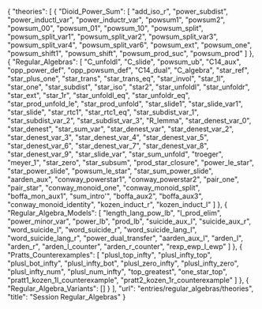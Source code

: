 {
    "theories": [
        {
            "Dioid_Power_Sum": [
                "add_iso_r",
                "power_subdist",
                "power_inductl_var",
                "power_inductr_var",
                "powsum1",
                "powsum2",
                "powsum_00",
                "powsum_01",
                "powsum_10",
                "powsum_split",
                "powsum_split_var1",
                "powsum_split_var2",
                "powsum_split_var3",
                "powsum_split_var4",
                "powsum_split_var6",
                "powsum_ext",
                "powsum_one",
                "powsum_shift1",
                "powsum_shift",
                "powsum_prod_suc",
                "powsum_prod"
            ]
        },
        {
            "Regular_Algebras": [
                "C_unfoldl",
                "C_slide",
                "powsum_ub",
                "C14_aux",
                "opp_power_def",
                "opp_powsum_def",
                "C14_dual",
                "C_algebra",
                "star_ref",
                "star_plus_one",
                "star_trans",
                "star_trans_eq",
                "star_invol",
                "star_1l",
                "star_one",
                "star_subdist",
                "star_iso",
                "star2",
                "star_unfoldl",
                "star_unfoldr",
                "star_ext",
                "star_1r",
                "star_unfoldl_eq",
                "star_unfoldr_eq",
                "star_prod_unfold_le",
                "star_prod_unfold",
                "star_slide1",
                "star_slide_var1",
                "star_slide",
                "star_rtc1",
                "star_rtc1_eq",
                "star_subdist_var_1",
                "star_subdist_var_2",
                "star_subdist_var_3",
                "R_lemma",
                "star_denest_var_0",
                "star_denest",
                "star_sum_var",
                "star_denest_var",
                "star_denest_var_2",
                "star_denest_var_3",
                "star_denest_var_4",
                "star_denest_var_5",
                "star_denest_var_6",
                "star_denest_var_7",
                "star_denest_var_8",
                "star_denest_var_9",
                "star_slide_var",
                "star_sum_unfold",
                "troeger",
                "meyer_1",
                "star_zero",
                "star_subsum",
                "prod_star_closure",
                "power_le_star",
                "star_power_slide",
                "powsum_le_star",
                "star_sum_power_slide",
                "aarden_aux",
                "conway_powerstar1",
                "conway_powerstar2",
                "pair_one",
                "pair_star",
                "conway_monoid_one",
                "conway_monoid_split",
                "boffa_mon_aux1",
                "sum_intro'",
                "boffa_aux2",
                "boffa_aux3",
                "conway_monoid_identity",
                "kozen_induct_r",
                "kozen_induct_l"
            ]
        },
        {
            "Regular_Algebra_Models": [
                "length_lang_pow_lb",
                "l_prod_elim",
                "power_minor_var",
                "power_lb",
                "prod_lb",
                "suicide_aux_l",
                "suicide_aux_r",
                "word_suicide_l",
                "word_suicide_r",
                "word_suicide_lang_l",
                "word_suicide_lang_r",
                "power_dual_transfer",
                "aarden_aux_l",
                "arden_l",
                "arden_r",
                "arden_l_counter",
                "arden_r_counter",
                "rexp_ewp_l_ewp"
            ]
        },
        {
            "Pratts_Counterexamples": [
                "plusl_top_infty",
                "plusl_infty_top",
                "plusl_bot_infty",
                "plusl_infty_bot",
                "plusl_zero_infty",
                "plusl_infty_zero",
                "plusl_infty_num",
                "plusl_num_infty",
                "top_greatest",
                "one_star_top",
                "pratt1_kozen_1l_counterexample",
                "pratt2_kozen_1r_counterexample"
            ]
        },
        {
            "Regular_Algebra_Variants": []
        }
    ],
    "url": "entries/regular_algebras/theories",
    "title": "Session Regular_Algebras"
}